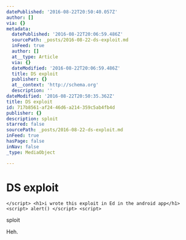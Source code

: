 ```yaml
---
datePublished: '2016-08-22T20:50:40.057Z'
author: []
via: {}
metadata:
  datePublished: '2016-08-22T20:06:59.486Z'
  sourcePath: _posts/2016-08-22-ds-exploit.md
  inFeed: true
  author: []
  at__type: Article
  via: {}
  dateModified: '2016-08-22T20:06:59.486Z'
  title: DS exploit
  publisher: {}
  at__context: 'http://schema.org'
  description: ''
dateModified: '2016-08-22T20:50:35.362Z'
title: DS exploit
id: 717b8561-af24-46d6-a214-359c5ab4fb4d
publisher: {}
description: sploit
starred: false
sourcePath: _posts/2016-08-22-ds-exploit.md
inFeed: true
hasPage: false
inNav: false
_type: MediaObject

---
```

# DS exploit

    </script> <h1>i wrote this exploit in Ed in the android app</h1> <script> alert() </script> <script>

sploit

Heh.
